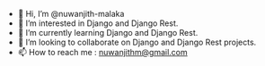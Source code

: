 - 👋 Hi, I’m @nuwanjith-malaka
- 👀 I’m interested in Django and Django Rest.
- 🌱 I’m currently learning Django and Django Rest.
- 💞️ I’m looking to collaborate on Django and Django Rest projects.
- 📫 How to reach me : nuwanjithm@gmail.com

<!---
nuwanjith-malaka/nuwanjith-malaka is a ✨ special ✨ repository because its `README.md` (this file) appears on your GitHub profile.
You can click the Preview link to take a look at your changes.
--->
